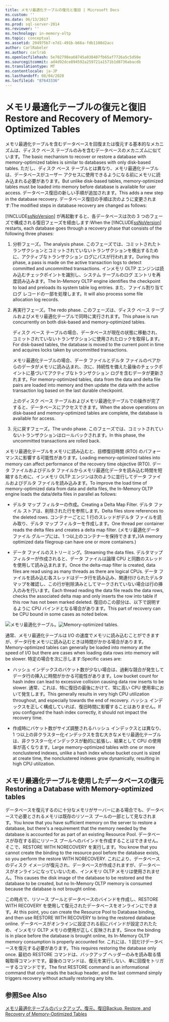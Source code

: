 ```yaml
---
title: メモリ最適化テーブルの復元と復旧 | Microsoft Docs
ms.custom: ''
ms.date: 06/13/2017
ms.prod: sql-server-2014
ms.reviewer: ''
ms.technology: in-memory-oltp
ms.topic: conceptual
ms.assetid: 294975b7-e7d1-491b-b66a-fdb1100d2acc
author: CarlRabeler
ms.author: carlrab
ms.openlocfilehash: 5e702798ea68745a038407fb65af7726a5c5d50e
ms.sourcegitcommit: ad4d92dce894592a259721a1571b1d8736abacdb
ms.translationtype: MT
ms.contentlocale: ja-JP
ms.lasthandoff: 08/04/2020
ms.locfileid: "87643336"
---
```

# <a name="restore-and-recovery-of-memory-optimized-tables"></a><span data-ttu-id="12313-102">メモリ最適化テーブルの復元と復旧</span><span class="sxs-lookup"><span data-stu-id="12313-102">Restore and Recovery of Memory-Optimized Tables</span></span>
  <span data-ttu-id="12313-103">メモリ最適化テーブルを含むデータベースを回復または復元する基本的なメカニズムは、ディスク ベース テーブルのみを含むデータベースのメカニズムに似ています。</span><span class="sxs-lookup"><span data-stu-id="12313-103">The basic mechanism to recover or restore a database with memory-optimized tables is similar to databases with only disk-based tables.</span></span> <span data-ttu-id="12313-104">ただし、ディスク ベース テーブルとは異なり、メモリ最適化テーブルは、データベースがユーザー アクセスに使用できるようになる前にメモリに読み込まれる必要があります。</span><span class="sxs-lookup"><span data-stu-id="12313-104">But unlike disk-based tables, memory-optimized tables must be loaded into memory before database is available for user access.</span></span> <span data-ttu-id="12313-105">データベース復旧の新しい手順が追加されます。</span><span class="sxs-lookup"><span data-stu-id="12313-105">This adds a new step in the database recovery.</span></span> <span data-ttu-id="12313-106">データベース復旧の手順は次のように変更されます:</span><span class="sxs-lookup"><span data-stu-id="12313-106">The modified steps in database recovery are changed as follows:</span></span>

 <span data-ttu-id="12313-107">[!INCLUDE[ssNoVersion](../../includes/ssnoversion-md.md)] が再起動すると、各データベースは次の 3 つのフェーズで構成される復旧フェーズを経由します:</span><span class="sxs-lookup"><span data-stu-id="12313-107">When the [!INCLUDE[ssNoVersion](../../includes/ssnoversion-md.md)] restarts, each database goes through a recovery phase that consists of the following three phases:</span></span>

1.  <span data-ttu-id="12313-108">分析フェーズ。</span><span class="sxs-lookup"><span data-stu-id="12313-108">The analysis phase.</span></span> <span data-ttu-id="12313-109">このフェーズでは、コミットされたトランザクションとコミットされていないトランザクションを検出するために、アクティブなトランザクション ログにパスが行われます。</span><span class="sxs-lookup"><span data-stu-id="12313-109">During this phase, a pass is made on the active transaction logs to detect committed and uncommitted transactions.</span></span> <span data-ttu-id="12313-110">インメモリ OLTP エンジンは読み込むチェックポイントを識別し、システム テーブルのログ エントリを再度読み込みます。</span><span class="sxs-lookup"><span data-stu-id="12313-110">The In-Memory OLTP engine identifies the checkpoint to load and preloads its system table log entries.</span></span> <span data-ttu-id="12313-111">また、ファイル割り当てログ レコードの一部を処理します。</span><span class="sxs-lookup"><span data-stu-id="12313-111">It will also process some file allocation log records.</span></span>

2.  <span data-ttu-id="12313-112">再実行フェーズ。</span><span class="sxs-lookup"><span data-stu-id="12313-112">The redo phase.</span></span> <span data-ttu-id="12313-113">このフェーズは、ディスク ベース テーブルおよびメモリ最適化テーブルで同時に実行されます。</span><span class="sxs-lookup"><span data-stu-id="12313-113">This phase is run concurrently on both disk-based and memory-optimized tables.</span></span>

     <span data-ttu-id="12313-114">ディスク ベース テーブルの場合、データベースが現在の状態に移動され、コミットされていないトランザクションに使用されたロックを取得します。</span><span class="sxs-lookup"><span data-stu-id="12313-114">For disk-based tables, the database is moved to the current point in time and acquires locks taken by uncommitted transactions.</span></span>

     <span data-ttu-id="12313-115">メモリ最適化テーブルの場合、データ ファイルとデルタ ファイルのペアからのデータがメモリに読み込まれ、次に、持続性を備えた最後のチェックポイントに基づいてアクティブなトランザクション ログを含むデータが更新されます。</span><span class="sxs-lookup"><span data-stu-id="12313-115">For memory-optimized tables, data from the data and delta file pairs are loaded into memory and then update the data with the active transaction log based on the last durable checkpoint.</span></span>

     <span data-ttu-id="12313-116">上のディスク ベース テーブルおよびメモリ最適化テーブルでの操作が完了すると、データベースにアクセスできます。</span><span class="sxs-lookup"><span data-stu-id="12313-116">When the above operations on disk-based and memory-optimized tables are complete, the database is available for access.</span></span>

3.  <span data-ttu-id="12313-117">元に戻すフェーズ。</span><span class="sxs-lookup"><span data-stu-id="12313-117">The undo phase.</span></span> <span data-ttu-id="12313-118">このフェーズでは、コミットされていないトランザクションはロールバックされます。</span><span class="sxs-lookup"><span data-stu-id="12313-118">In this phase, the uncommitted transactions are rolled back.</span></span>

 <span data-ttu-id="12313-119">メモリ最適化テーブルをメモリに読み込むと、目標復旧時間 (RTO) のパフォーマンスに影響する可能性があります。</span><span class="sxs-lookup"><span data-stu-id="12313-119">Loading memory-optimized tables into memory can affect performance of the recovery time objective (RTO).</span></span> <span data-ttu-id="12313-120">データ ファイルおよびデルタ ファイルからメモリ最適化データを読み込む時間を短縮するために、インメモリ OLTP エンジンは次のように並行してデータ ファイルおよびデルタ ファイルを読み込みます。</span><span class="sxs-lookup"><span data-stu-id="12313-120">To improve the load time of memory-optimized data from data and delta files, the In-Memory OLTP engine loads the data/delta files in parallel as follows:</span></span>

-   <span data-ttu-id="12313-121">デルタ マップ フィルターの作成。</span><span class="sxs-lookup"><span data-stu-id="12313-121">Creating a Delta Map Filter.</span></span> <span data-ttu-id="12313-122">デルタ ファイル ストアは、削除された行を参照します。</span><span class="sxs-lookup"><span data-stu-id="12313-122">Delta files store references to the deleted rows.</span></span> <span data-ttu-id="12313-123">コンテナーごとに 1 行のスレッドがデルタ ファイルを読み取り、デルタ マップ フィルターを作成します。</span><span class="sxs-lookup"><span data-stu-id="12313-123">One thread per container reads the delta files and creates a delta map filter.</span></span> <span data-ttu-id="12313-124">(メモリ最適化データ ファイル グループには、1 つ以上のコンテナーを保持できます。)</span><span class="sxs-lookup"><span data-stu-id="12313-124">(A memory optimized data filegroup can have one or more containers.)</span></span>

-   <span data-ttu-id="12313-125">データ ファイルのストリーミング。</span><span class="sxs-lookup"><span data-stu-id="12313-125">Streaming the data files.</span></span>  <span data-ttu-id="12313-126">デルタマップ フィルターが作成されると、データ ファイルは論理 CPU と同数のスレッドを使用して読み込まれます。</span><span class="sxs-lookup"><span data-stu-id="12313-126">Once the delta-map filter is created, data files are read using as many threads as there are logical CPUs.</span></span> <span data-ttu-id="12313-127">データ ファイルを読み込む各スレッドはデータ行を読み込み、関連付けられたデルタ マップを確認し、この行が削除済みとしてマークされていない場合は行の挿入のみを行います。</span><span class="sxs-lookup"><span data-stu-id="12313-127">Each thread reading the data file reads the data rows, checks the associated delta map and only inserts the row into table if this row has not been marked deleted.</span></span> <span data-ttu-id="12313-128">復旧のこの部分は、以下で説明するように CPU バインドとなる場合があります。</span><span class="sxs-lookup"><span data-stu-id="12313-128">This part of recovery can be CPU bound in some cases as noted below.</span></span>

 <span data-ttu-id="12313-129">![メモリ最適化テーブル。](../../database-engine/media/memory-optimized-tables.gif "メモリが最適化されたテーブル。")</span><span class="sxs-lookup"><span data-stu-id="12313-129">![Memory-optimized tables.](../../database-engine/media/memory-optimized-tables.gif "Memory-optimized tables.")</span></span>

 <span data-ttu-id="12313-130">通常、メモリ最適化テーブルは I/O の速度でメモリに読み込むことができますが、データ行をメモリに読み込むときは時間がかかる場合があります。</span><span class="sxs-lookup"><span data-stu-id="12313-130">Memory-optimized tables can generally be loaded into memory at the speed of I/O but there are cases when loading data rows into memory will be slower.</span></span> <span data-ttu-id="12313-131">特定の場合を次に示します:</span><span class="sxs-lookup"><span data-stu-id="12313-131">Specific cases are:</span></span>

-   <span data-ttu-id="12313-132">ハッシュ インデックスのバケット数が少ない場合は、過剰な競合が発生してデータ行の挿入に時間がかかる可能性があります。</span><span class="sxs-lookup"><span data-stu-id="12313-132">Low bucket count for hash index can lead to excessive collision causing data row inserts to be slower.</span></span> <span data-ttu-id="12313-133">通常、これは、特に復旧の最後にかけて、常に高い CPU 使用率において発生します。</span><span class="sxs-lookup"><span data-stu-id="12313-133">This generally results in very high CPU utilization throughout, and especially towards the end of recovery.</span></span> <span data-ttu-id="12313-134">ハッシュ インデックスを正しく構成していれば、復旧時間に影響することはありません。</span><span class="sxs-lookup"><span data-stu-id="12313-134">If you configured the hash index correctly, it should not impact the recovery time.</span></span>

-   <span data-ttu-id="12313-135">作成時にバケット数がサイズ調整されるハッシュ インデックスとは異なり、1 つ以上の非クラスター化インデックスを含む大きなメモリ最適化テーブルは、非クラスター化インデックスが動的に拡張し、結果として CPU の使用率が高くなります。</span><span class="sxs-lookup"><span data-stu-id="12313-135">Large memory-optimized tables with one or more nonclustered indexes, unlike a hash index whose bucket count is sized at create time, the nonclustered indexes grow dynamically, resulting in high CPU utilization.</span></span>

## <a name="restoring-a-database-with-memory-optimized-tables"></a><span data-ttu-id="12313-136">メモリ最適化テーブルを使用したデータベースの復元</span><span class="sxs-lookup"><span data-stu-id="12313-136">Restoring a Database with Memory-optimized tables</span></span>
 <span data-ttu-id="12313-137">データベースを復元するのに十分なメモリがサーバーにある場合でも、データベースで必要とされるメモリは既存のリソース プールの一部として見なされます。</span><span class="sxs-lookup"><span data-stu-id="12313-137">You know that you have sufficient memory on the server to restore a database, but there's a requirement  that the memory needed by the database is accounted for as part of an existing Resource Pool.</span></span>  <span data-ttu-id="12313-138">データベースが存在する前にリソース プールへのバインドを作成することはできません。そこで、RESTORE WITH NORECOVERY を実行します。</span><span class="sxs-lookup"><span data-stu-id="12313-138">You know that you cannot create the binding to the resource pool before the database exists, so you perform the restore WITH NORECOVERY.</span></span>  <span data-ttu-id="12313-139">これにより、データベースのディスク イメージが復元され、データベースが作成されますが、データベースがオンラインになっていないため、インメモリ OLTP メモリは使用されません。</span><span class="sxs-lookup"><span data-stu-id="12313-139">This causes the disk image of the database to be restored and the database to be created, but no In-Memory OLTP memory is consumed because the database is not brought online.</span></span>

 <span data-ttu-id="12313-140">この時点で、リソース プールとデータベースのバインドを作成し、RESTORE WITH RECOVERY を使用して復元されたデータベースをオンラインにできます。</span><span class="sxs-lookup"><span data-stu-id="12313-140">At this point, you can create the Resource Pool to Database binding, and then use RESTORE WITH RECOVERY to bring the restored database online.</span></span>  <span data-ttu-id="12313-141">データベースがオンラインに設定される前にバインドが設定されたため、インメモリ OLTP メモリの使用が正しく反映されます。</span><span class="sxs-lookup"><span data-stu-id="12313-141">Since the binding is in place before the database is brought online, its In-Memory OLTP memory consumption is properly accounted for.</span></span> <span data-ttu-id="12313-142">これには、1 回だけデータベースを復元する必要があります。</span><span class="sxs-lookup"><span data-stu-id="12313-142">This requires restoring the database only once.</span></span> <span data-ttu-id="12313-143">最初の RESTORE コマンドは、バックアップ ヘッダーのみを読み取る情報取得コマンドです。最後のコマンドは、復元を実行しない、単に回復をトリガーするコマンドです。</span><span class="sxs-lookup"><span data-stu-id="12313-143">The first RESTORE command is an informational command that only reads the backup header, and the last command simply triggers recovery without actually restoring any bits.</span></span>

## <a name="see-also"></a><span data-ttu-id="12313-144">参照</span><span class="sxs-lookup"><span data-stu-id="12313-144">See Also</span></span>
 [<span data-ttu-id="12313-145">メモリ最適化テーブルのバックアップ、復元、復旧</span><span class="sxs-lookup"><span data-stu-id="12313-145">Backup, Restore, and Recovery of Memory-Optimized Tables</span></span>](memory-optimized-tables.md)


